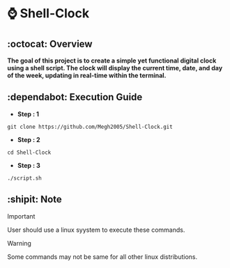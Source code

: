 # :watch: Shell-Clock
## :octocat: Overview
**The goal of this project is to create a simple yet functional digital clock using a shell script. The clock will display the current time, date, and day of the week, updating in real-time within the terminal.**

## :dependabot: Execution Guide
- **Step : 1**
```shell
git clone https://github.com/Megh2005/Shell-Clock.git
```
- **Step : 2**
```shell
cd Shell-Clock
```
- **Step : 3**
```shell
./script.sh
```
## :shipit: Note

> [!IMPORTANT]
> User should use a linux syystem to execute these commands.

> [!WARNING]
> Some commands may not be same for all other linux distributions.